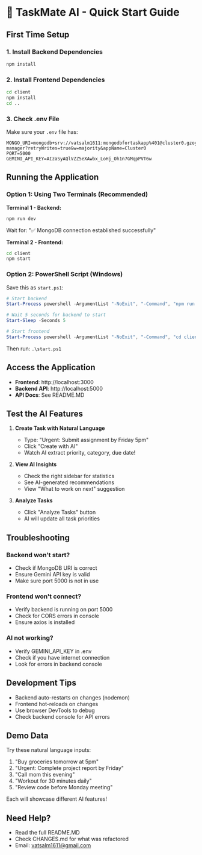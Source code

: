 # 🚀 TaskMate AI - Quick Start Guide

## First Time Setup

### 1. Install Backend Dependencies
```bash
npm install
```

### 2. Install Frontend Dependencies
```bash
cd client
npm install
cd ..
```

### 3. Check .env File
Make sure your `.env` file has:
```env
MONGO_URI=mongodb+srv://vatsalm1611:mongodbfortaskapp%401@cluster0.gzoyd8i.mongodb.net/task-manager?retryWrites=true&w=majority&appName=Cluster0
PORT=5000
GEMINI_API_KEY=AIzaSyAQlVZZ5eXAwbx_LoHj_Oh1n7GMqpPVT6w
```

## Running the Application

### Option 1: Using Two Terminals (Recommended)

**Terminal 1 - Backend:**
```bash
npm run dev
```
Wait for: "✅ MongoDB connection established successfully"

**Terminal 2 - Frontend:**
```bash
cd client
npm start
```

### Option 2: PowerShell Script (Windows)

Save this as `start.ps1`:
```powershell
# Start backend
Start-Process powershell -ArgumentList "-NoExit", "-Command", "npm run dev"

# Wait 5 seconds for backend to start
Start-Sleep -Seconds 5

# Start frontend
Start-Process powershell -ArgumentList "-NoExit", "-Command", "cd client; npm start"
```

Then run: `.\start.ps1`

## Access the Application

- **Frontend**: http://localhost:3000
- **Backend API**: http://localhost:5000
- **API Docs**: See README.MD

## Test the AI Features

1. **Create Task with Natural Language**
   - Type: "Urgent: Submit assignment by Friday 5pm"
   - Click "Create with AI"
   - Watch AI extract priority, category, due date!

2. **View AI Insights**
   - Check the right sidebar for statistics
   - See AI-generated recommendations
   - View "What to work on next" suggestion

3. **Analyze Tasks**
   - Click "Analyze Tasks" button
   - AI will update all task priorities

## Troubleshooting

### Backend won't start?
- Check if MongoDB URI is correct
- Ensure Gemini API key is valid
- Make sure port 5000 is not in use

### Frontend won't connect?
- Verify backend is running on port 5000
- Check for CORS errors in console
- Ensure axios is installed

### AI not working?
- Verify GEMINI_API_KEY in .env
- Check if you have internet connection
- Look for errors in backend console

## Development Tips

- Backend auto-restarts on changes (nodemon)
- Frontend hot-reloads on changes
- Use browser DevTools to debug
- Check backend console for API errors

## Demo Data

Try these natural language inputs:
1. "Buy groceries tomorrow at 5pm"
2. "Urgent: Complete project report by Friday"
3. "Call mom this evening"
4. "Workout for 30 minutes daily"
5. "Review code before Monday meeting"

Each will showcase different AI features!

## Need Help?

- Read the full README.MD
- Check CHANGES.md for what was refactored
- Email: vatsalm1611@gmail.com

